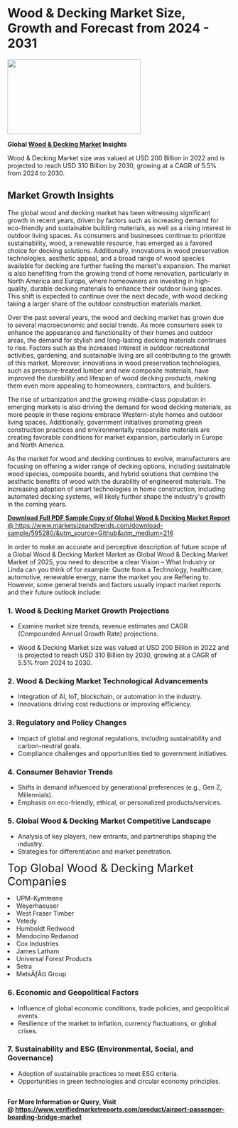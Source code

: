 <H1>Wood & Decking Market Size, Growth and Forecast from 2024 - 2031</H1><img class="aligncenter size-medium wp-image-584254" src="https://thirdeyenews.in/wp-content/uploads/2024/09/Global-Market-Research-300x168.jpeg" alt="" width="300" height="168" /><p><strong>Global&nbsp;<a href="https://www.marketsizeandtrends.com/download-sample/595280/&amp;utm_source=Github&utm_medium=216">Wood & Decking Market</a> Insights</strong></p><p>Wood & Decking Market size was valued at USD 200 Billion in 2022 and is projected to reach USD 310 Billion by 2030, growing at a CAGR of 5.5% from 2024 to 2030.</p><p><h2>Market Growth Insights</h2> <p>The global wood and decking market has been witnessing significant growth in recent years, driven by factors such as increasing demand for eco-friendly and sustainable building materials, as well as a rising interest in outdoor living spaces. As consumers and businesses continue to prioritize sustainability, wood, a renewable resource, has emerged as a favored choice for decking solutions. Additionally, innovations in wood preservation technologies, aesthetic appeal, and a broad range of wood species available for decking are further fueling the market's expansion. The market is also benefiting from the growing trend of home renovation, particularly in North America and Europe, where homeowners are investing in high-quality, durable decking materials to enhance their outdoor living spaces. This shift is expected to continue over the next decade, with wood decking taking a larger share of the outdoor construction materials market.</p> <p><a href="#"></a></p> <p>Over the past several years, the wood and decking market has grown due to several macroeconomic and social trends. As more consumers seek to enhance the appearance and functionality of their homes and outdoor areas, the demand for stylish and long-lasting decking materials continues to rise. Factors such as the increased interest in outdoor recreational activities, gardening, and sustainable living are all contributing to the growth of this market. Moreover, innovations in wood preservation technologies, such as pressure-treated lumber and new composite materials, have improved the durability and lifespan of wood decking products, making them even more appealing to homeowners, contractors, and builders.</p> <p>The rise of urbanization and the growing middle-class population in emerging markets is also driving the demand for wood decking materials, as more people in these regions embrace Western-style homes and outdoor living spaces. Additionally, government initiatives promoting green construction practices and environmentally responsible materials are creating favorable conditions for market expansion, particularly in Europe and North America.</p> <p>As the market for wood and decking continues to evolve, manufacturers are focusing on offering a wider range of decking options, including sustainable wood species, composite boards, and hybrid solutions that combine the aesthetic benefits of wood with the durability of engineered materials. The increasing adoption of smart technologies in home construction, including automated decking systems, will likely further shape the industry's growth in the coming years.</p> <p><a href="#"></p><p><span class=""><strong>Download Full PDF Sample Copy of Global Wood & Decking Market Report</strong> @ <a href="https://www.marketsizeandtrends.com/download-sample/595280/&amp;utm_source=Github&utm_medium=216" target="_blank">https://www.marketsizeandtrends.com/download-sample/595280/&amp;utm_source=Github&utm_medium=216</a></span></p><p>In order to make an accurate and perceptive description of future scope of a Global&nbsp;Wood & Decking Market Market as Global&nbsp;Wood & Decking Market Market of 2025, you need to describe a clear Vision &ndash; What Industry or Linda can you think of for example: Quote from a Technology, healthcare, automotive, renewable energy, name the market you are Reffering to. However, some general trends and factors usually impact market reports and their future outlook include:</p><h3>1.&nbsp;<strong>Wood & Decking Market Growth Projections</strong></h3><ul><li>Examine market size trends, revenue estimates and CAGR (Compounded Annual Growth Rate) projections.</li><li><p>Wood & Decking Market size was valued at USD 200 Billion in 2022 and is projected to reach USD 310 Billion by 2030, growing at a CAGR of 5.5% from 2024 to 2030.</p></li></ul><h3>2.&nbsp;<strong>Wood & Decking Market Technological Advancements</strong></h3><ul><li>Integration of AI, IoT, blockchain, or automation in the industry.</li><li>Innovations driving cost reductions or improving efficiency.</li></ul><h3>3.&nbsp;<strong>Regulatory and Policy Changes</strong></h3><ul><li>Impact of global and regional regulations, including sustainability and carbon-neutral goals.</li><li>Compliance challenges and opportunities tied to government initiatives.</li></ul><h3>4.&nbsp;<strong>Consumer Behavior Trends</strong></h3><ul><li>Shifts in demand influenced by generational preferences (e.g., Gen Z, Millennials).</li><li>Emphasis on eco-friendly, ethical, or personalized products/services.</li></ul><h3>5.&nbsp;<strong>Global Wood & Decking Market Competitive Landscape</strong></h3><ul><li>Analysis of key players, new entrants, and partnerships shaping the industry.</li><li>Strategies for differentiation and market penetration.</li></ul><p data-pm-slice="1 1 []"><span style="color: inherit; font-family: inherit; font-size: 25px;">Top Global Wood & Decking Market Companies</span></p><div class="" data-test-id=""><p><li>UPM-Kymmene</li><li> Weyerhaeuser</li><li> West Fraser Timber</li><li> Vetedy</li><li> Humboldt Redwood</li><li> Mendocino Redwood</li><li> Cox Industries</li><li> James Latham</li><li> Universal Forest Products</li><li> Setra</li><li> MetsÃƒÂ¤ Group</li></p></div><h3>6.&nbsp;<strong>Economic and Geopolitical Factors</strong></h3><ul><li>Influence of global economic conditions, trade policies, and geopolitical events.</li><li>Resilience of the market to inflation, currency fluctuations, or global crises.</li></ul><h3>7.&nbsp;<strong>Sustainability and ESG (Environmental, Social, and Governance)</strong></h3><ul><li>Adoption of sustainable practices to meet ESG criteria.</li><li>Opportunities in green technologies and circular economy principles.</li></ul><h2><strong style="font-size: 14px;">For More Information or Query, Visit @&nbsp;</strong><a style="background-color: #ffffff; font-size: 14px;" href="https://www.marketsizeandtrends.com/report/wood-and-decking-market/" target="_blank">https://www.verifiedmarketreports.com/product/airport-passenger-boarding-bridge-market</a></h2>
